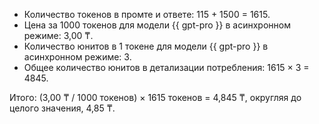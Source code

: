* Количество токенов в промте и ответе: 115 + 1500 = 1615.
* Цена за 1000 токенов для модели {{ gpt-pro }} в асинхронном режиме: 3,00&nbsp;₸.
* Количество юнитов в 1 токене для модели {{ gpt-pro }} в асинхронном режиме: 3.
* Общее количество юнитов в детализации потребления: 1615 × 3 = 4845.

Итого: (3,00&nbsp;₸ / 1000 токенов) × 1615 токенов = 4,845&nbsp;₸, округляя до целого значения, 4,85&nbsp;₸.